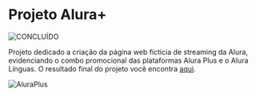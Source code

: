 

<h1>Projeto Alura+</h1>

![CONCLUÍDO](http://img.shields.io/static/v1?label=STATUS&message=CONCLUÍDO&color=GREEN&style=for-the-badge)

<p>Projeto dedicado a criação da página web ficticia de streaming da Alura, evidenciando o combo promocional das plataformas Alura Plus e o Alura Línguas. O resultado final do projeto você encontra <a href="https://aluraflix-seven-pink.vercel.app/">aqui<a>.</p>
  
 
  
![AluraPlus](https://user-images.githubusercontent.com/107778980/197895823-aaf0fdc6-8a82-4a08-bc14-99a74809938a.gif)
